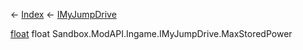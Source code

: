 ← [Index](Api-Index) ← [IMyJumpDrive](Sandbox.ModAPI.Ingame.IMyJumpDrive)

[float](System.Single) float Sandbox.ModAPI.Ingame.IMyJumpDrive.MaxStoredPower